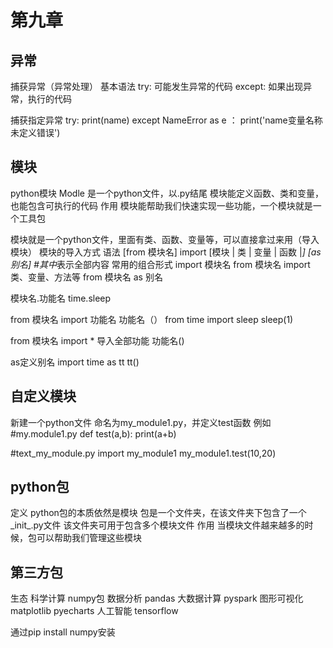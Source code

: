 # 第九章

## 异常
捕获异常（异常处理）
基本语法
try:
    可能发生异常的代码
except:
    如果出现异常，执行的代码

捕获指定异常
try:
    print(name)
except NameError as e ：
    print('name变量名称未定义错误')    

## 模块
python模块 Modle
是一个python文件，以.py结尾
模块能定义函数、类和变量，也能包含可执行的代码
作用
模块能帮助我们快速实现一些功能，一个模块就是一个工具包

模块就是一个python文件，里面有类、函数、变量等，可以直接拿过来用（导入模块）
模块的导入方式
语法
[from 模块名] import [模块 | 类 | 变量 | 函数 |*] [as 别名] #其中*表示全部内容
常用的组合形式
import 模块名
from 模块名 import 类、变量、方法等
from 模块名 as 别名

模块名.功能名
time.sleep

from 模块名 import 功能名
功能名（）
from time import sleep
sleep(1)


from 模块名 import * 导入全部功能
功能名()

as定义别名
 import time as tt
tt()

## 自定义模块
新建一个python文件 命名为my_module1.py，并定义test函数
例如
#my.module1.py 
def test(a,b):
    print(a+b)

#text_my_module.py
import my_module1
my_module1.test(10,20)


## python包
定义
python包的本质依然是模块
包是一个文件夹，在该文件夹下包含了一个_init_.py文件
该文件夹可用于包含多个模块文件
作用
当模块文件越来越多的时候，包可以帮助我们管理这些模块

## 第三方包
生态
科学计算 numpy包
数据分析 pandas
大数据计算 pyspark
图形可视化 matplotlib pyecharts
人工智能 tensorflow


通过pip install numpy安装
